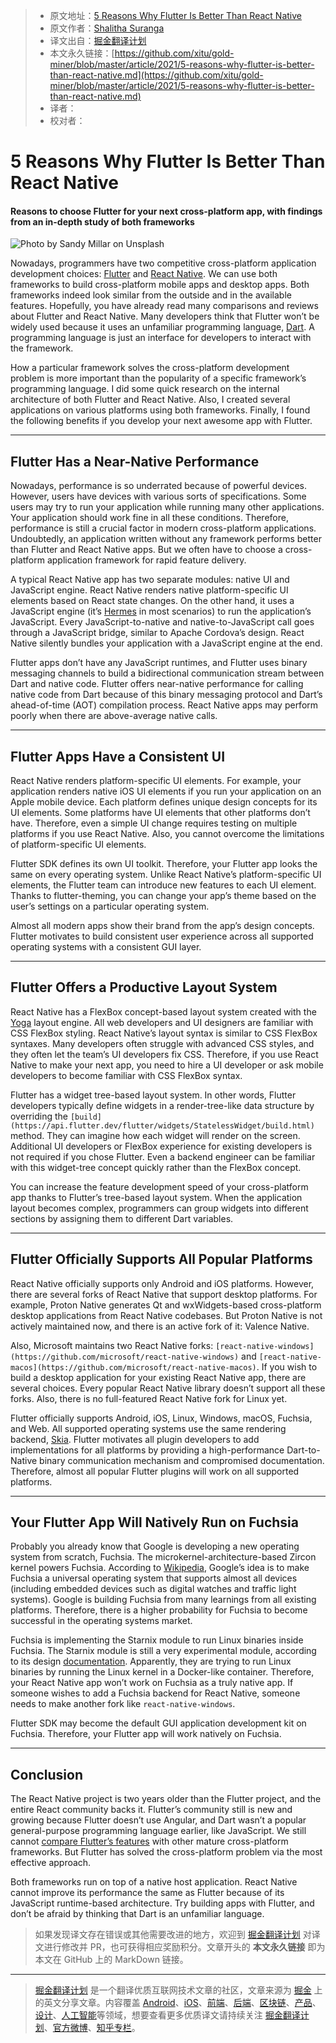 > * 原文地址：[5 Reasons Why Flutter Is Better Than React Native](https://betterprogramming.pub/5-reasons-why-flutter-is-better-than-react-native-cf2e9b077f66)
> * 原文作者：[Shalitha Suranga](https://medium.com/@shalithasuranga)
> * 译文出自：[掘金翻译计划](https://github.com/xitu/gold-miner)
> * 本文永久链接：[https://github.com/xitu/gold-miner/blob/master/article/2021/5-reasons-why-flutter-is-better-than-react-native.md](https://github.com/xitu/gold-miner/blob/master/article/2021/5-reasons-why-flutter-is-better-than-react-native.md)
> * 译者：
> * 校对者：

# 5 Reasons Why Flutter Is Better Than React Native

#### Reasons to choose Flutter for your next cross-platform app, with findings from an in-depth study of both frameworks

![Photo by [Sandy Millar](https://unsplash.com/@sandym10?utm_source=unsplash&utm_medium=referral&utm_content=creditCopyText) on [Unsplash](https://unsplash.com/s/photos/flutter?utm_source=unsplash&utm_medium=referral&utm_content=creditCopyText)](https://cdn-images-1.medium.com/max/10368/1*CuHCh8SBH_AY43P5kb2VYg.jpeg)

Nowadays, programmers have two competitive cross-platform application development choices: [Flutter](https://flutter.dev/) and [React Native](https://reactnative.dev/). We can use both frameworks to build cross-platform mobile apps and desktop apps. Both frameworks indeed look similar from the outside and in the available features. Hopefully, you have already read many comparisons and reviews about Flutter and React Native. Many developers think that Flutter won’t be widely used because it uses an unfamiliar programming language, [Dart](https://dart.dev/). A programming language is just an interface for developers to interact with the framework.

How a particular framework solves the cross-platform development problem is more important than the popularity of a specific framework’s programming language. I did some quick research on the internal architecture of both Flutter and React Native. Also, I created several applications on various platforms using both frameworks. Finally, I found the following benefits if you develop your next awesome app with Flutter.

---

## Flutter Has a Near-Native Performance

Nowadays, performance is so underrated because of powerful devices. However, users have devices with various sorts of specifications. Some users may try to run your application while running many other applications. Your application should work fine in all these conditions. Therefore, performance is still a crucial factor in modern cross-platform applications. Undoubtedly, an application written without any framework performs better than Flutter and React Native apps. But we often have to choose a cross-platform application framework for rapid feature delivery.

A typical React Native app has two separate modules: native UI and JavaScript engine. React Native renders native platform-specific UI elements based on React state changes. On the other hand, it uses a JavaScript engine (it’s [Hermes](https://github.com/facebook/hermes) in most scenarios) to run the application’s JavaScript. Every JavaScript-to-native and native-to-JavaScript call goes through a JavaScript bridge, similar to Apache Cordova’s design. React Native silently bundles your application with a JavaScript engine at the end.

Flutter apps don’t have any JavaScript runtimes, and Flutter uses binary messaging channels to build a bidirectional communication stream between Dart and native code. Flutter offers near-native performance for calling native code from Dart because of this binary messaging protocol and Dart’s ahead-of-time (AOT) compilation process. React Native apps may perform poorly when there are above-average native calls.

---

## Flutter Apps Have a Consistent UI

React Native renders platform-specific UI elements. For example, your application renders native iOS UI elements if you run your application on an Apple mobile device. Each platform defines unique design concepts for its UI elements. Some platforms have UI elements that other platforms don’t have. Therefore, even a simple UI change requires testing on multiple platforms if you use React Native. Also, you cannot overcome the limitations of platform-specific UI elements.

Flutter SDK defines its own UI toolkit. Therefore, your Flutter app looks the same on every operating system. Unlike React Native’s platform-specific UI elements, the Flutter team can introduce new features to each UI element. Thanks to flutter-theming, you can change your app’s theme based on the user’s settings on a particular operating system.

Almost all modern apps show their brand from the app’s design concepts. Flutter motivates to build consistent user experience across all supported operating systems with a consistent GUI layer.

---

## Flutter Offers a Productive Layout System

React Native has a FlexBox concept-based layout system created with the [Yoga](https://yogalayout.com/) layout engine. All web developers and UI designers are familiar with CSS FlexBox styling. React Native’s layout syntax is similar to CSS FlexBox syntaxes. Many developers often struggle with advanced CSS styles, and they often let the team’s UI developers fix CSS. Therefore, if you use React Native to make your next app, you need to hire a UI developer or ask mobile developers to become familiar with CSS FlexBox syntax.

Flutter has a widget tree-based layout system. In other words, Flutter developers typically define widgets in a render-tree-like data structure by overriding the `[build](https://api.flutter.dev/flutter/widgets/StatelessWidget/build.html)` method. They can imagine how each widget will render on the screen. Additional UI developers or FlexBox experience for existing developers is not required if you chose Flutter. Even a backend engineer can be familiar with this widget-tree concept quickly rather than the FlexBox concept.

You can increase the feature development speed of your cross-platform app thanks to Flutter’s tree-based layout system. When the application layout becomes complex, programmers can group widgets into different sections by assigning them to different Dart variables.

---

## Flutter Officially Supports All Popular Platforms

React Native officially supports only Android and iOS platforms. However, there are several forks of React Native that support desktop platforms. For example, Proton Native generates Qt and wxWidgets-based cross-platform desktop applications from React Native codebases. But Proton Native is not actively maintained now, and there is an active fork of it: Valence Native.

Also, Microsoft maintains two React Native forks: `[react-native-windows](https://github.com/microsoft/react-native-windows)` and `[react-native-macos](https://github.com/microsoft/react-native-macos)`. If you wish to build a desktop application for your existing React Native app, there are several choices. Every popular React Native library doesn’t support all these forks. Also, there is no full-featured React Native fork for Linux yet.

Flutter officially supports Android, iOS, Linux, Windows, macOS, Fuchsia, and Web. All supported operating systems use the same rendering backend, [Skia](https://skia.org/). Flutter motivates all plugin developers to add implementations for all platforms by providing a high-performance Dart-to-Native binary communication mechanism and compromised documentation. Therefore, almost all popular Flutter plugins will work on all supported platforms.

---

## Your Flutter App Will Natively Run on Fuchsia

Probably you already know that Google is developing a new operating system from scratch, Fuchsia. The microkernel-architecture-based Zircon kernel powers Fuchsia. According to [Wikipedia](https://en.wikipedia.org/wiki/Google_Fuchsia), Google’s idea is to make Fuchsia a universal operating system that supports almost all devices (including embedded devices such as digital watches and traffic light systems). Google is building Fuchsia from many learnings from all existing platforms. Therefore, there is a higher probability for Fuchsia to become successful in the operating systems market.

Fuchsia is implementing the Starnix module to run Linux binaries inside Fuchsia. The Starnix module is still a very experimental module, according to its design [documentation](https://github.com/vsrinivas/fuchsia/tree/master/src/proc/bin/starnix#starnix). Apparently, they are trying to run Linux binaries by running the Linux kernel in a Docker-like container. Therefore, your React Native app won’t work on Fuchsia as a truly native app. If someone wishes to add a Fuchsia backend for React Native, someone needs to make another fork like `react-native-windows`.

Flutter SDK may become the default GUI application development kit on Fuchsia. Therefore, your Flutter app will work natively on Fuchsia.

---

## Conclusion

The React Native project is two years older than the Flutter project, and the entire React community backs it. Flutter’s community still is new and growing because Flutter doesn’t use Angular, and Dart wasn’t a popular general-purpose programming language earlier, like JavaScript. We still cannot [compare Flutter’s features](https://betterprogramming.pub/stop-comparing-flutters-current-stage-with-other-matured-frameworks-fcdbcf1e204b) with other mature cross-platform frameworks. But Flutter has solved the cross-platform problem via the most effective approach.

Both frameworks run on top of a native host application. React Native cannot improve its performance the same as Flutter because of its JavaScript runtime-based architecture. Try building apps with Flutter, and don’t be afraid by thinking that Dart is an unfamiliar language.

> 如果发现译文存在错误或其他需要改进的地方，欢迎到 [掘金翻译计划](https://github.com/xitu/gold-miner) 对译文进行修改并 PR，也可获得相应奖励积分。文章开头的 **本文永久链接** 即为本文在 GitHub 上的 MarkDown 链接。

---

> [掘金翻译计划](https://github.com/xitu/gold-miner) 是一个翻译优质互联网技术文章的社区，文章来源为 [掘金](https://juejin.im) 上的英文分享文章。内容覆盖 [Android](https://github.com/xitu/gold-miner#android)、[iOS](https://github.com/xitu/gold-miner#ios)、[前端](https://github.com/xitu/gold-miner#前端)、[后端](https://github.com/xitu/gold-miner#后端)、[区块链](https://github.com/xitu/gold-miner#区块链)、[产品](https://github.com/xitu/gold-miner#产品)、[设计](https://github.com/xitu/gold-miner#设计)、[人工智能](https://github.com/xitu/gold-miner#人工智能)等领域，想要查看更多优质译文请持续关注 [掘金翻译计划](https://github.com/xitu/gold-miner)、[官方微博](http://weibo.com/juejinfanyi)、[知乎专栏](https://zhuanlan.zhihu.com/juejinfanyi)。
